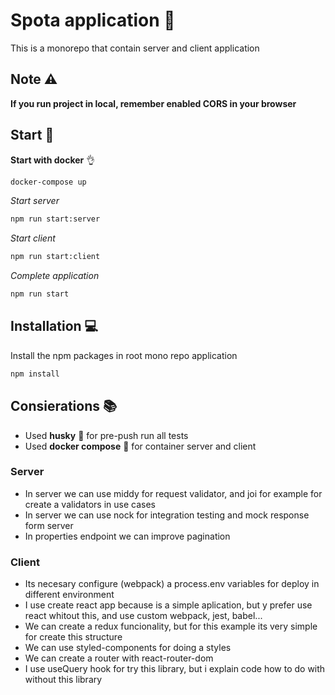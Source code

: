 # Spota application :cowboy_hat_face:

This is a monorepo that contain server and client application

## Note :warning:

**If you run project in local, remember enabled CORS in your browser**

## Start :rocket:

**Start with docker** :ok_hand:

``` bash
docker-compose up
```

*Start server*

``` bash
npm run start:server
```

*Start client*

``` bash
npm run start:client
```

*Complete application*

``` bash
npm run start
```

## Installation :computer:

Install the npm packages in root mono repo application

``` bash
npm install
```

## Consierations :books:

- Used **husky** :wolf:  for pre-push run all tests
- Used **docker compose** :whale:  for container server and client

### **Server**

- In server we can use middy for request validator, and joi for example for create a validators in use cases
- In server we can use nock for integration testing and mock response form server
- In properties endpoint we can improve pagination

### **Client**

- Its necesary configure (webpack) a process.env variables for deploy in different environment
- I use create react app because is a simple aplication, but y prefer use react whitout this, and use custom webpack, jest, babel...
- We can create a redux funcionality, but for this example its very simple for create this structure
- We can use styled-components for doing a styles
- We can create a router with react-router-dom
- I use useQuery hook for try this library, but i explain code how to do with without this library